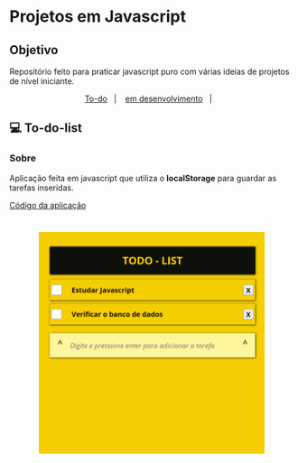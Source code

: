 # Projetos em Javascript

## Objetivo

Repositório feito para praticar javascript puro com várias ideias de projetos de nível iniciante.

<p align="center">
    <a href="#computer-To-do-list">To-do</a>&nbsp;&nbsp;&nbsp;|&nbsp;&nbsp;&nbsp;
    <a href="#">em desenvolvimento</a>&nbsp;&nbsp;&nbsp;|&nbsp;&nbsp;&nbsp;
</p>

## :computer: To-do-list

### Sobre

Aplicação feita em javascript que utiliza o **localStorage** para guardar as tarefas inseridas.

[Código da aplicação](href="./1-todo-list/")

<h1 align="center">
	<img alt="TO-do"  src="./img/1-todo-List.gif"width="400px" />
</h1>

